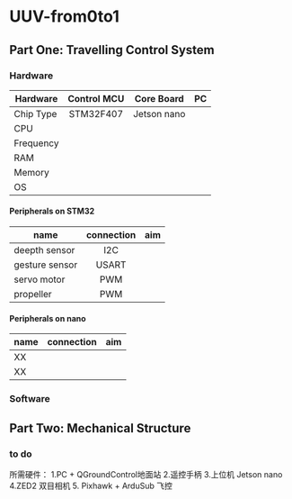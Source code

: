# UUV-from0to1
## Part One: Travelling Control System
### Hardware
Hardware|Control MCU|Core Board|PC
--|:--:|:--:|--:|
Chip Type|STM32F407|Jetson nano|
CPU| | |
Frequency| | |
RAM| | |
Memory| | |
OS| | |
#### Peripherals on STM32
name|connection|aim|
--|:--:|--:
deepth sensor|I2C|
gesture sensor|USART|
servo motor|PWM|
propeller|PWM|
#### Peripherals on nano
name|connection|aim|
--|:--:|--:
XX| |
XX| |
### Software  
###
## Part Two: Mechanical Structure
### to do
所需硬件：
1.PC + QGroundControl地面站
2.遥控手柄
3.上位机 Jetson nano
4.ZED2 双目相机
5. Pixhawk + ArduSub 飞控
